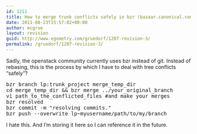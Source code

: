 ```yaml
---
id: 1211
title: How to merge trunk conflicts safely in bzr (bazaar.canonical.com/)
date: 2011-08-23T15:57:02+00:00
author: mcgrue
layout: revision
guid: http://www.egometry.com/gruedorf/1207-revision-3/
permalink: /gruedorf/1207-revision-3/
---
```

Sadly, the openstack community currently uses bzr instead of git. Instead of rebasing, this is the process by which I have to deal with tree conflicts &#8220;safely&#8221;?

<pre>bzr branch lp:trunk_project merge_temp_dir
cd merge_temp_dir && bzr merge ../your_original_branch
vi path_to_the_conflicted_files #and make your merges
bzr resolved
bzr commit -m "resolving commits."
bzr push --overwrite lp~myusername/path/to/my/branch
</pre>

I hate this. And I&#8217;m storing it here so I can reference it in the future.